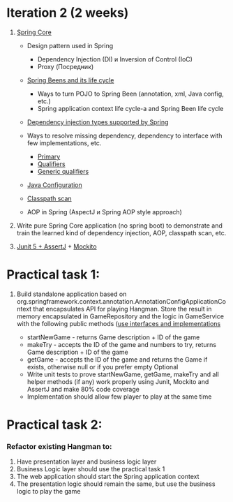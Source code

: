# Iteration 2 (2 weeks)

1. [Spring Core](https://docs.spring.io/spring-framework/docs/current/spring-framework-reference/core.html#spring-core)
    - Design pattern used in Spring
        + Dependency Injection (DI) и Inversion of Control (IoC)
        + Proxy (Посредник)

    - [Spring Beens and its life cycle](https://docs.spring.io/spring-framework/docs/current/reference/html/core.html#beans)
        + Ways to turn POJO to Spring Been (annotation, xml, Java config, etc.)
        + Spring application context life cycle-а and Spring Been life cycle

    - [Dependency injection types supported by Spring](https://docs.spring.io/spring-framework/docs/current/reference/html/core.html#beans-annotation-config)

    - Ways to resolve missing dependency, dependency to interface with few implementations, etc.
        + [Primary](https://docs.spring.io/spring-framework/docs/current/reference/html/core.html#beans-autowired-annotation-primary)
        + [Qualifiers](https://docs.spring.io/spring-framework/docs/current/reference/html/core.html#beans-autowired-annotation-qualifiers)
        + [Generic qualifiers](https://docs.spring.io/spring-framework/docs/current/reference/html/core.html#beans-generics-as-qualifiers)

    - [Java Configuration](https://docs.spring.io/spring-framework/docs/current/reference/html/core.html#beans-java)

    - [Classpath scan](https://docs.spring.io/spring-framework/docs/current/reference/html/core.html#beans-classpath-scanning)
    
    - AOP in Spring (AspectJ и Spring AOP style approach)

1. Write pure Spring Core application (no spring boot) to demonstrate and train the learned kind of dependency injection, AOP, classpath scan, etc.

1. [Junit 5 + AssertJ](https://assertj.github.io/doc/) + [Mockito](https://site.mockito.org/)
 

# Practical task 1:

1. Build standalone application based on org.springframework.context.annotation.AnnotationConfigApplicationContext that encapsulates API for playing Hangman. Store the result in memory encapsulated in GameRepository and the logic in GameService with the following public methods ([use interfaces and implementations](https://www.linkedin.com/pulse/why-interfaces-recommend-spring-sachin-gorade/?trk=read_related_article-card_title)

    - startNewGame - returns Game description + ID of the game
    - makeTry - accepts the ID of the game and numbers to try, returns Game description + ID of the game
    - getGame - accepts the ID of the game and returns the Game if exists, otherwise null or if you prefer empty Optional
    - Write unit tests to prove startNewGame, getGame, makeTry and all helper methods (if any) work properly using Junit, Mockito and AssertJ and make 80% code coverage
    - Implementation should allow few player to play at the same time

# Practical task 2:

### Refactor existing Hangman to:

1. Have presentation layer and business logic layer
1. Business Logic layer should use the practical task 1
1. The web application should start the Spring application context
1. The presentation logic should remain the same, but use the business logic to play the game